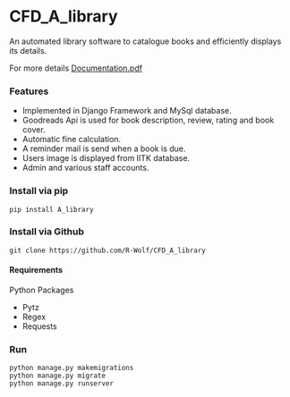 # CFD_A_library
An automated library software to catalogue books and efficiently displays its details.

For more details [Documentation.pdf](https://github.com/R-Wolf/CFD_A_library/blob/master/Documentation.pdf)
### Features
- Implemented in Django Framework and MySql database.
- Goodreads Api is used for book description, review, rating and book cover. 
- Automatic fine calculation.
- A reminder mail is send when a book is due.
- Users image is displayed from IITK database.
- Admin and various staff accounts.

### Install via pip
```
pip install A_library
```

### Install via Github

```
git clone https://github.com/R-Wolf/CFD_A_library
```

#### Requirements 
Python Packages
- Pytz
- Regex
- Requests

### Run

```
python manage.py makemigrations
python manage.py migrate
python manage.py runserver
```



